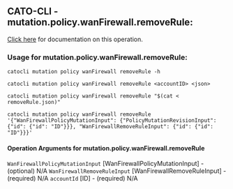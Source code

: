 
## CATO-CLI - mutation.policy.wanFirewall.removeRule:
[Click here](https://api.catonetworks.com/documentation/#mutation-removeRule) for documentation on this operation.

### Usage for mutation.policy.wanFirewall.removeRule:

`catocli mutation policy wanFirewall removeRule -h`

`catocli mutation policy wanFirewall removeRule <accountID> <json>`

`catocli mutation policy wanFirewall removeRule "$(cat < removeRule.json)"`

`catocli mutation policy wanFirewall removeRule '{"WanFirewallPolicyMutationInput": {"PolicyMutationRevisionInput": {"id": {"id": "ID"}}}, "WanFirewallRemoveRuleInput": {"id": {"id": "ID"}}}'`

#### Operation Arguments for mutation.policy.wanFirewall.removeRule ####
`WanFirewallPolicyMutationInput` [WanFirewallPolicyMutationInput] - (optional) N/A 
`WanFirewallRemoveRuleInput` [WanFirewallRemoveRuleInput] - (required) N/A 
`accountId` [ID] - (required) N/A 
